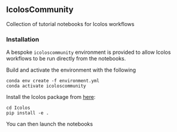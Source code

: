 ## IcolosCommunity

Collection of tutorial notebooks for Icolos workflows

### Installation 
A bespoke `icoloscommunity` environment is provided to allow Icolos workflows to be run directly from the notebooks.

Build and activate the environment with the following
```
conda env create -f environment.yml
conda activate icoloscommunity
```
Install the Icolos package from [here](https://github.com/MolecularAI/Icolos):
```
cd Icolos
pip install -e .
```
You can then launch the notebooks
